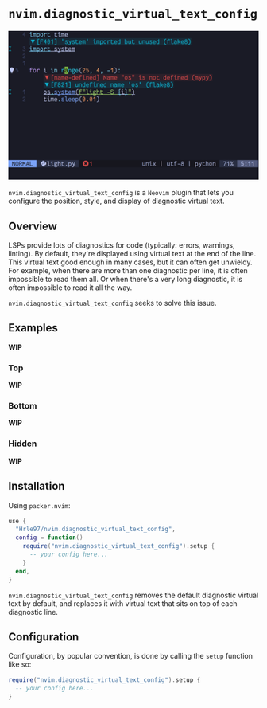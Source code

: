 # `nvim.diagnostic_virtual_text_config`

![Showcase](assets/showcase.png)

`nvim.diagnostic_virtual_text_config` is a `Neovim` plugin that lets you
configure the position, style, and display of diagnostic virtual text.

## Overview

LSPs provide lots of diagnostics for code (typically: errors, warnings,
linting). By default, they're displayed using virtual text at the end of the
line. This virtual text good enough in many cases, but it can often get
unwieldy. For example, when there are more than one diagnostic per line, it is
often impossible to read them all. Or when there's a very long diagnostic, it
is often impossible to read it all the way.

`nvim.diagnostic_virtual_text_config` seeks to solve this issue.

## Examples

**WIP**

### Top

**WIP**

### Bottom

**WIP**

### Hidden

**WIP**

## Installation

Using `packer.nvim`:

```lua
use {
  "Hrle97/nvim.diagnostic_virtual_text_config",
  config = function()
    require("nvim.diagnostic_virtual_text_config").setup {
      -- your config here...
    }
  end,
}
```

`nvim.diagnostic_virtual_text_config` removes the default diagnostic virtual
text by default, and replaces it with virtual text that sits on top of each
diagnostic line.

## Configuration

Configuration, by popular convention, is done by calling the `setup` function
like so:

```lua
require("nvim.diagnostic_virtual_text_config").setup {
  -- your config here...
}
```

